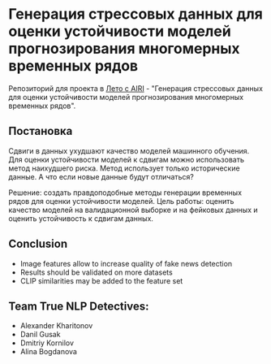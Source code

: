 # Генерация стрессовых данных для оценки устойчивости моделей прогнозирования многомерных временных рядов

Репозиторий для проекта в [Лето с AIRI](https://airi.net/ru/summer-school-2023/) - "Генерация стрессовых данных для оценки устойчивости моделей прогнозирования многомерных временных рядов".

## Постановка
Сдвиги в данных ухудшают качество моделей машинного обучения. Для оценки устойчивости моделей к сдвигам можно использовать метод наихудшего риска.
Метод использует только исторические данные. А что если новые данные будут отличаться?

Решение: создать правдоподобные методы генерации временных рядов для оценки устойчивости моделей.
Цель работы: оценить качество моделей на валидационной выборке и на фейковых данных и оценить устойчивость к сдвигам данных.

## Conclusion
- Image features allow to increase quality of fake news detection
- Results should be validated on more datasets
- CLIP similarities may be added to the feature set


## Team True NLP Detectives:
- Alexander Kharitonov
- Danil Gusak
- Dmitriy Kornilov
- Alina Bogdanova

